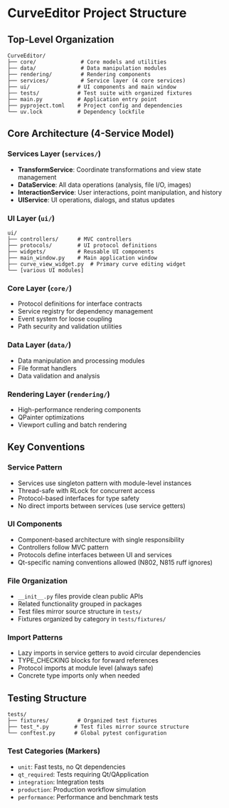 # CurveEditor Project Structure

## Top-Level Organization
```
CurveEditor/
├── core/              # Core models and utilities
├── data/              # Data manipulation modules  
├── rendering/         # Rendering components
├── services/          # Service layer (4 core services)
├── ui/               # UI components and main window
├── tests/            # Test suite with organized fixtures
├── main.py           # Application entry point
├── pyproject.toml    # Project config and dependencies
└── uv.lock           # Dependency lockfile
```

## Core Architecture (4-Service Model)

### Services Layer (`services/`)
- **TransformService**: Coordinate transformations and view state management
- **DataService**: All data operations (analysis, file I/O, images)
- **InteractionService**: User interactions, point manipulation, and history
- **UIService**: UI operations, dialogs, and status updates

### UI Layer (`ui/`)
```
ui/
├── controllers/      # MVC controllers
├── protocols/        # UI protocol definitions
├── widgets/          # Reusable UI components
├── main_window.py    # Main application window
├── curve_view_widget.py  # Primary curve editing widget
└── [various UI modules]
```

### Core Layer (`core/`)
- Protocol definitions for interface contracts
- Service registry for dependency management
- Event system for loose coupling
- Path security and validation utilities

### Data Layer (`data/`)
- Data manipulation and processing modules
- File format handlers
- Data validation and analysis

### Rendering Layer (`rendering/`)
- High-performance rendering components
- QPainter optimizations
- Viewport culling and batch rendering

## Key Conventions

### Service Pattern
- Services use singleton pattern with module-level instances
- Thread-safe with RLock for concurrent access
- Protocol-based interfaces for type safety
- No direct imports between services (use service getters)

### UI Components
- Component-based architecture with single responsibility
- Controllers follow MVC pattern
- Protocols define interfaces between UI and services
- Qt-specific naming conventions allowed (N802, N815 ruff ignores)

### File Organization
- `__init__.py` files provide clean public APIs
- Related functionality grouped in packages
- Test files mirror source structure in `tests/`
- Fixtures organized by category in `tests/fixtures/`

### Import Patterns
- Lazy imports in service getters to avoid circular dependencies
- TYPE_CHECKING blocks for forward references
- Protocol imports at module level (always safe)
- Concrete type imports only when needed

## Testing Structure
```
tests/
├── fixtures/         # Organized test fixtures
├── test_*.py        # Test files mirror source structure
└── conftest.py      # Global pytest configuration
```

### Test Categories (Markers)
- `unit`: Fast tests, no Qt dependencies
- `qt_required`: Tests requiring Qt/QApplication
- `integration`: Integration tests
- `production`: Production workflow simulation
- `performance`: Performance and benchmark tests
